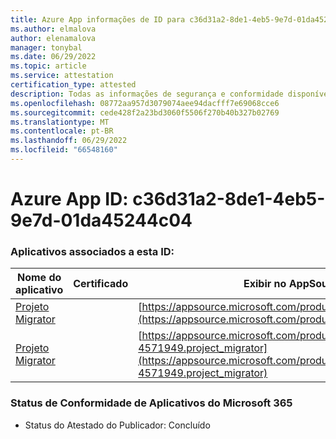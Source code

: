 ```yaml
---
title: Azure App informações de ID para c36d31a2-8de1-4eb5-9e7d-01da45244c04
ms.author: elmalova
author: elenamalova
manager: tonybal
ms.date: 06/29/2022
ms.topic: article
ms.service: attestation
certification_type: attested
description: Todas as informações de segurança e conformidade disponíveis para c36d31a2-8de1-4eb5-9e7d-01da45244c04.
ms.openlocfilehash: 08772aa957d3079074aee94dacfff7e69068cce6
ms.sourcegitcommit: cede428f2a23bd3060f5506f270b40b327b02769
ms.translationtype: MT
ms.contentlocale: pt-BR
ms.lasthandoff: 06/29/2022
ms.locfileid: "66548160"
---
```

# <a name="azure-app-id-c36d31a2-8de1-4eb5-9e7d-01da45244c04"></a>Azure App ID: c36d31a2-8de1-4eb5-9e7d-01da45244c04


### <a name="apps-associated-with-this-id"></a>Aplicativos associados a esta ID:
| **Nome do aplicativo** | **Certificado** | **Exibir no AppSource** |
|--------------|---------------|-----------------------|
| [Projeto Migrator](../forward/WA200003160.md) |  | [https://appsource.microsoft.com/product/office/WA200003160](https://appsource.microsoft.com/product/office/WA200003160) |
| [Projeto Migrator](../forward/fluentpro-4571949.project_migrator.md) |  | [https://appsource.microsoft.com/product/office/fluentpro-4571949.project_migrator](https://appsource.microsoft.com/product/office/fluentpro-4571949.project_migrator) |

### <a name="microsoft-365-app-compliance-status"></a>Status de Conformidade de Aplicativos do Microsoft 365
- Status do Atestado do Publicador: Concluído
